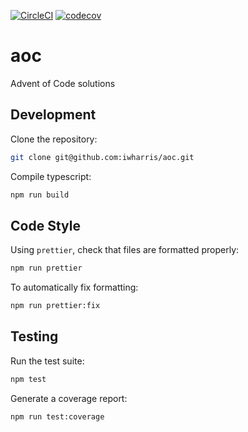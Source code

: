 [![CircleCI](https://circleci.com/gh/iwharris/aoc.svg?style=svg)](https://circleci.com/gh/iwharris/aoc) [![codecov](https://codecov.io/gh/iwharris/aoc/branch/master/graph/badge.svg)](https://codecov.io/gh/iwharris/aoc)

# aoc

Advent of Code solutions

## Development

Clone the repository:

```bash
git clone git@github.com:iwharris/aoc.git
```

Compile typescript:

```bash
npm run build
```

## Code Style

Using `prettier`, check that files are formatted properly:

```bash
npm run prettier
```

To automatically fix formatting:

```bash
npm run prettier:fix
```

## Testing

Run the test suite:

```bash
npm test
```

Generate a coverage report:

```bash
npm run test:coverage
```
